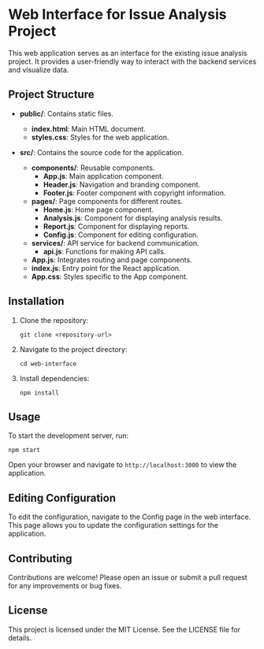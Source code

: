# Web Interface for Issue Analysis Project

This web application serves as an interface for the existing issue analysis project. It provides a user-friendly way to interact with the backend services and visualize data.

## Project Structure

- **public/**: Contains static files.
  - **index.html**: Main HTML document.
  - **styles.css**: Styles for the web application.

- **src/**: Contains the source code for the application.
  - **components/**: Reusable components.
    - **App.js**: Main application component.
    - **Header.js**: Navigation and branding component.
    - **Footer.js**: Footer component with copyright information.
  - **pages/**: Page components for different routes.
    - **Home.js**: Home page component.
    - **Analysis.js**: Component for displaying analysis results.
    - **Report.js**: Component for displaying reports.
    - **Config.js**: Component for editing configuration.
  - **services/**: API service for backend communication.
    - **api.js**: Functions for making API calls.
  - **App.js**: Integrates routing and page components.
  - **index.js**: Entry point for the React application.
  - **App.css**: Styles specific to the App component.

## Installation

1. Clone the repository:
   ```
   git clone <repository-url>
   ```

2. Navigate to the project directory:
   ```
   cd web-interface
   ```

3. Install dependencies:
   ```
   npm install
   ```

## Usage

To start the development server, run:
```
npm start
```

Open your browser and navigate to `http://localhost:3000` to view the application.

## Editing Configuration

To edit the configuration, navigate to the Config page in the web interface. This page allows you to update the configuration settings for the application.

## Contributing

Contributions are welcome! Please open an issue or submit a pull request for any improvements or bug fixes.

## License

This project is licensed under the MIT License. See the LICENSE file for details.
